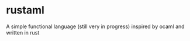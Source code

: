 # rustaml

A simple functional language (still very in progress) inspired by ocaml and written in rust
